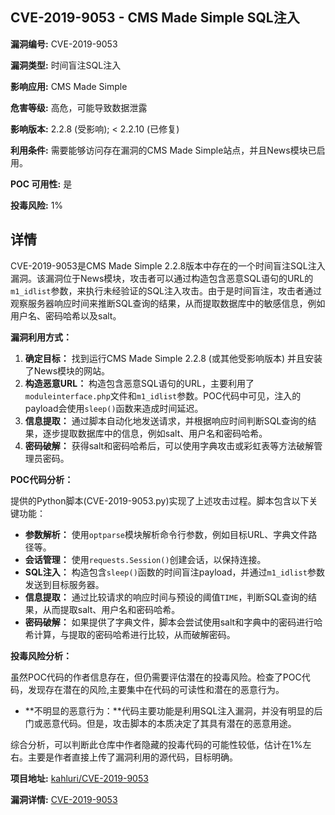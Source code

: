 ## CVE-2019-9053 - CMS Made Simple SQL注入

**漏洞编号:** CVE-2019-9053

**漏洞类型:** 时间盲注SQL注入

**影响应用:** CMS Made Simple

**危害等级:** 高危，可能导致数据泄露

**影响版本:** 2.2.8 (受影响); < 2.2.10 (已修复)

**利用条件:** 需要能够访问存在漏洞的CMS Made Simple站点，并且News模块已启用。

**POC 可用性:** 是

**投毒风险:** 1%

## 详情

CVE-2019-9053是CMS Made Simple 2.2.8版本中存在的一个时间盲注SQL注入漏洞。该漏洞位于News模块，攻击者可以通过构造包含恶意SQL语句的URL的`m1_idlist`参数，来执行未经验证的SQL注入攻击。由于是时间盲注，攻击者通过观察服务器响应时间来推断SQL查询的结果，从而提取数据库中的敏感信息，例如用户名、密码哈希以及salt。

**漏洞利用方式：**

1.  **确定目标：** 找到运行CMS Made Simple 2.2.8 (或其他受影响版本) 并且安装了News模块的网站。
2.  **构造恶意URL：** 构造包含恶意SQL语句的URL，主要利用了`moduleinterface.php`文件和`m1_idlist`参数。POC代码中可见，注入的payload会使用`sleep()`函数来造成时间延迟。
3.  **信息提取：** 通过脚本自动化地发送请求，并根据响应时间判断SQL查询的结果，逐步提取数据库中的信息，例如salt、用户名和密码哈希。
4.  **密码破解：** 获得salt和密码哈希后，可以使用字典攻击或彩虹表等方法破解管理员密码。

**POC代码分析：**

提供的Python脚本(CVE-2019-9053.py)实现了上述攻击过程。脚本包含以下关键功能：

*   **参数解析：** 使用`optparse`模块解析命令行参数，例如目标URL、字典文件路径等。
*   **会话管理：** 使用`requests.Session()`创建会话，以保持连接。
*   **SQL注入：** 构造包含`sleep()`函数的时间盲注payload，并通过`m1_idlist`参数发送到目标服务器。
*   **信息提取：** 通过比较请求的响应时间与预设的阈值`TIME`，判断SQL查询的结果，从而提取salt、用户名和密码哈希。
*   **密码破解：** 如果提供了字典文件，脚本会尝试使用salt和字典中的密码进行哈希计算，与提取的密码哈希进行比较，从而破解密码。

**投毒风险分析：**

虽然POC代码的作者信息存在，但仍需要评估潜在的投毒风险。检查了POC代码，发现存在潜在的风险,主要集中在代码的可读性和潜在的恶意行为。

*   **不明显的恶意行为：**代码主要功能是利用SQL注入漏洞，并没有明显的后门或恶意代码。但是，攻击脚本的本质决定了其具有潜在的恶意用途。

综合分析，可以判断此仓库中作者隐藏的投毒代码的可能性较低，估计在1%左右。主要是作者直接上传了漏洞利用的源代码，目标明确。

**项目地址:** [kahluri/CVE-2019-9053](https://github.com/kahluri/CVE-2019-9053)

**漏洞详情:** [CVE-2019-9053](https://nvd.nist.gov/vuln/detail/CVE-2019-9053)